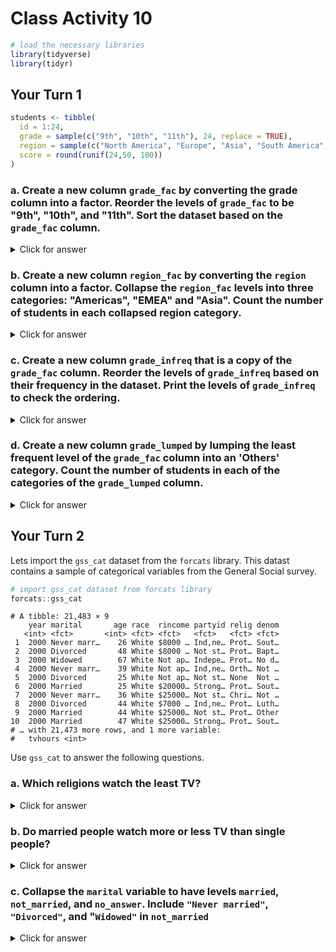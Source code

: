 # Class Activity 10


```r
# load the necessary libraries
library(tidyverse)
library(tidyr)
```

## Your Turn 1



```r
students <- tibble(
  id = 1:24,
  grade = sample(c("9th", "10th", "11th"), 24, replace = TRUE),
  region = sample(c("North America", "Europe", "Asia", "South America", "Middle East", "Africa"), 24, replace = TRUE),
  score = round(runif(24,50, 100))
)
```


### a. Create a new column `grade_fac` by converting the grade column into a factor. Reorder the levels of `grade_fac` to be "9th", "10th", and "11th". Sort the dataset based on the `grade_fac` column.

<details>
<summary class="answer">Click for answer</summary>

*Answer:* 


```r
students_a <- students %>%
  mutate(grade_fac = factor(grade)) %>%
  mutate(grade_fac = fct_relevel(grade_fac, c("9th", "10th", "11th"))) %>%
  arrange(grade_fac) 
print(students_a, n = 24)
```

```
# A tibble: 24 × 5
      id grade region        score grade_fac
   <int> <chr> <chr>         <dbl> <fct>    
 1     1 9th   Africa           57 9th      
 2     4 9th   Asia             95 9th      
 3     5 9th   Asia             59 9th      
 4    10 9th   Europe           70 9th      
 5    14 9th   Asia             53 9th      
 6    15 9th   South America    75 9th      
 7    24 9th   Middle East      79 9th      
 8     3 10th  Africa           58 10th     
 9     7 10th  Africa           61 10th     
10    16 10th  South America    86 10th     
11    19 10th  Middle East      64 10th     
12    23 10th  South America    61 10th     
13     2 11th  Africa           66 11th     
14     6 11th  Middle East      73 11th     
15     8 11th  South America    75 11th     
16     9 11th  Middle East      88 11th     
17    11 11th  Africa           51 11th     
18    12 11th  North America    91 11th     
19    13 11th  South America    50 11th     
20    17 11th  Middle East      87 11th     
21    18 11th  Europe           71 11th     
22    20 11th  North America    97 11th     
23    21 11th  North America    66 11th     
24    22 11th  Asia             77 11th     
```

</details>


### b. Create a new column `region_fac` by converting the `region` column into a factor. Collapse the `region_fac` levels into three categories: "Americas", "EMEA" and "Asia". Count the number of students in each collapsed region category.

<details>
<summary class="answer">Click for answer</summary>
*Answer:*


```r
students_b <- students_a %>%
  mutate(region_fac = factor(region)) %>%
  mutate(region_collapsed = fct_collapse(region_fac, 
                                         Americas = c("North America", "South America"), 
                                         EMEA = c("Europe", "Middle East", "Africa"), 
                                         Asia = "Asia")) %>%
  count(region_collapsed)
print(students_b)
```

```
# A tibble: 3 × 2
  region_collapsed     n
  <fct>            <int>
1 EMEA                12
2 Asia                 4
3 Americas             8
```

</details>


### c. Create a new column `grade_infreq` that is a copy of the `grade_fac` column. Reorder the levels of `grade_infreq` based on their frequency in the dataset. Print the levels of `grade_infreq` to check the ordering.

<details>
<summary class="answer">Click for answer</summary>
*Answer:*

```r
students_c <- students_a %>%
  mutate(grade_infreq = grade_fac) %>%
  mutate(grade_infreq = fct_infreq(grade_infreq))

levels(students_c$grade_infreq)
```

```
[1] "11th" "9th"  "10th"
```

</details>


### d. Create a new column `grade_lumped` by lumping the least frequent level of the `grade_fac` column into an 'Others' category. Count the number of students in each of the categories of the `grade_lumped` column.

<details>
<summary class="answer">Click for answer</summary>
*Answer:*


```r
students_d <- students_a %>%
  mutate(grade_lumped = fct_lump(grade_fac, n = 1, other_level = "Others")) %>%
  count(grade_lumped)
students_d
```

```
# A tibble: 2 × 2
  grade_lumped     n
  <fct>        <int>
1 11th            12
2 Others          12
```

</details>

## Your Turn 2

Lets import the `gss_cat` dataset from the `forcats` library. This datast contains a sample of categorical variables from the General Social survey.


```r
# import gss_cat dataset from forcats library
forcats::gss_cat
```

```
# A tibble: 21,483 × 9
    year marital       age race  rincome partyid relig denom
   <int> <fct>       <int> <fct> <fct>   <fct>   <fct> <fct>
 1  2000 Never marr…    26 White $8000 … Ind,ne… Prot… Sout…
 2  2000 Divorced       48 White $8000 … Not st… Prot… Bapt…
 3  2000 Widowed        67 White Not ap… Indepe… Prot… No d…
 4  2000 Never marr…    39 White Not ap… Ind,ne… Orth… Not …
 5  2000 Divorced       25 White Not ap… Not st… None  Not …
 6  2000 Married        25 White $20000… Strong… Prot… Sout…
 7  2000 Never marr…    36 White $25000… Not st… Chri… Not …
 8  2000 Divorced       44 White $7000 … Ind,ne… Prot… Luth…
 9  2000 Married        44 White $25000… Not st… Prot… Other
10  2000 Married        47 White $25000… Strong… Prot… Sout…
# … with 21,473 more rows, and 1 more variable:
#   tvhours <int>
```

Use `gss_cat` to answer the following questions.

### a. Which religions watch the least TV?

<details>
<summary class="answer">Click for answer</summary>
*Answer:*

```r
# your r-code
gss_cat %>%
  drop_na(tvhours) %>%
  group_by(relig) %>%
  summarize(tvhours = mean(tvhours)) %>%
  ggplot(aes(tvhours, fct_reorder(relig, tvhours))) +
    geom_point()
```

<img src="class_activity_10_files/figure-epub3/unnamed-chunk-8-1.png" width="100%" />

</details>


### b. Do married people watch more or less TV than single people?

<details>
<summary class="answer">Click for answer</summary>
*Answer:*

```r
# your r-code
gss_cat %>%
  drop_na(tvhours) %>%
  group_by(marital) %>%
  summarize(tvhours = mean(tvhours)) %>%
  ggplot(aes(tvhours, fct_reorder(marital, tvhours))) +
    geom_point()
```

<img src="class_activity_10_files/figure-epub3/unnamed-chunk-9-1.png" width="100%" />

</details>


### c. Collapse the `marital` variable to have levels `married`, `not_married`, and `no_answer`. Include `"Never married"`, `"Divorced"`, and "`Widowed"` in `not_married`

<details>
<summary class="answer">Click for answer</summary>
*Answer:*


```r
# your r-code
gss_cat %>%
  drop_na(tvhours) %>%
  select(marital, tvhours) %>%
  mutate(
    maritalStatus =
      fct_collapse(
        marital,
        married = c("Married",
                    "Separated"),
        not_married = c("Never married",
                        "Divorced",
                        "Widowed"),
        no_answer = c("No answer")) 
  ) -> marital_c

levels(marital_c$maritalStatus)
```

```
[1] "no_answer"   "not_married" "married"    
```

</details>

